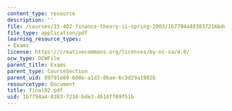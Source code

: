 ```yaml
---
content_type: resource
description: ''
file: /courses/15-402-finance-theory-ii-spring-2003/1b7794a483837216bde34614ff89f51b_final02.pdf
file_type: application/pdf
learning_resource_types:
- Exams
license: https://creativecommons.org/licenses/by-nc-sa/4.0/
ocw_type: OCWFile
parent_title: Exams
parent_type: CourseSection
parent_uid: 89791e69-688e-a1d3-0bae-6c3d29a1902b
resourcetype: Document
title: final02.pdf
uid: 1b7794a4-8383-7216-bde3-4614ff89f51b
---
```

